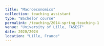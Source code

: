 ```yaml
---
title: "Macroeconomics"
collection: teaching assistant
type: "Bachelor course"
permalink: /teaching/2014-spring-teaching-1
venue: "University of Lille, FASEST"
date: 2020/2024
location: "Lille, France"
---
```


